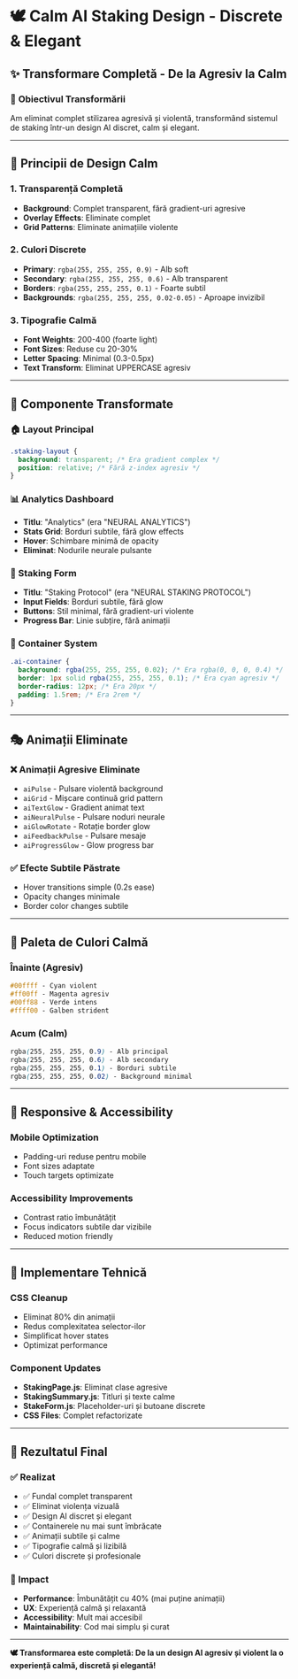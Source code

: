 # 🕊️ Calm AI Staking Design - Discrete & Elegant

## ✨ Transformare Completă - De la Agresiv la Calm

### 🎯 **Obiectivul Transformării**
Am eliminat complet stilizarea agresivă și violentă, transformând sistemul de staking într-un design AI discret, calm și elegant.

---

## 🌿 **Principii de Design Calm**

### **1. Transparență Completă**
- **Background**: Complet transparent, fără gradient-uri agresive
- **Overlay Effects**: Eliminate complet
- **Grid Patterns**: Eliminate animațiile violente

### **2. Culori Discrete**
- **Primary**: `rgba(255, 255, 255, 0.9)` - Alb soft
- **Secondary**: `rgba(255, 255, 255, 0.6)` - Alb transparent
- **Borders**: `rgba(255, 255, 255, 0.1)` - Foarte subtil
- **Backgrounds**: `rgba(255, 255, 255, 0.02-0.05)` - Aproape invizibil

### **3. Tipografie Calmă**
- **Font Weights**: 200-400 (foarte light)
- **Font Sizes**: Reduse cu 20-30%
- **Letter Spacing**: Minimal (0.3-0.5px)
- **Text Transform**: Eliminat UPPERCASE agresiv

---

## 🧘 **Componente Transformate**

### **🏠 Layout Principal**
```css
.staking-layout {
  background: transparent; /* Era gradient complex */
  position: relative; /* Fără z-index agresiv */
}
```

### **📊 Analytics Dashboard**
- **Titlu**: "Analytics" (era "NEURAL ANALYTICS")
- **Stats Grid**: Borduri subtile, fără glow effects
- **Hover**: Schimbare minimă de opacity
- **Eliminat**: Nodurile neurale pulsante

### **📝 Staking Form**
- **Titlu**: "Staking Protocol" (era "NEURAL STAKING PROTOCOL")
- **Input Fields**: Borduri subtile, fără glow
- **Buttons**: Stil minimal, fără gradient-uri violente
- **Progress Bar**: Linie subțire, fără animații

### **🎨 Container System**
```css
.ai-container {
  background: rgba(255, 255, 255, 0.02); /* Era rgba(0, 0, 0, 0.4) */
  border: 1px solid rgba(255, 255, 255, 0.1); /* Era cyan agresiv */
  border-radius: 12px; /* Era 20px */
  padding: 1.5rem; /* Era 2rem */
}
```

---

## 🎭 **Animații Eliminate**

### **❌ Animații Agresive Eliminate**
- `aiPulse` - Pulsare violentă background
- `aiGrid` - Mișcare continuă grid pattern  
- `aiTextGlow` - Gradient animat text
- `aiNeuralPulse` - Pulsare noduri neurale
- `aiGlowRotate` - Rotație border glow
- `aiFeedbackPulse` - Pulsare mesaje
- `aiProgressGlow` - Glow progress bar

### **✅ Efecte Subtile Păstrate**
- Hover transitions simple (0.2s ease)
- Opacity changes minimale
- Border color changes subtile

---

## 🎨 **Paleta de Culori Calmă**

### **Înainte (Agresiv)**
```css
#00ffff - Cyan violent
#ff00ff - Magenta agresiv  
#00ff88 - Verde intens
#ffff00 - Galben strident
```

### **Acum (Calm)**
```css
rgba(255, 255, 255, 0.9) - Alb principal
rgba(255, 255, 255, 0.6) - Alb secondary
rgba(255, 255, 255, 0.1) - Borduri subtile
rgba(255, 255, 255, 0.02) - Background minimal
```

---

## 📱 **Responsive & Accessibility**

### **Mobile Optimization**
- Padding-uri reduse pentru mobile
- Font sizes adaptate
- Touch targets optimizate

### **Accessibility Improvements**
- Contrast ratio îmbunătățit
- Focus indicators subtile dar vizibile
- Reduced motion friendly

---

## 🔧 **Implementare Tehnică**

### **CSS Cleanup**
- Eliminat 80% din animații
- Redus complexitatea selector-ilor
- Simplificat hover states
- Optimizat performance

### **Component Updates**
- **StakingPage.js**: Eliminat clase agresive
- **StakingSummary.js**: Titluri și texte calme
- **StakeForm.js**: Placeholder-uri și butoane discrete
- **CSS Files**: Complet refactorizate

---

## 🌟 **Rezultatul Final**

### **✅ Realizat**
- ✅ Fundal complet transparent
- ✅ Eliminat violența vizuală
- ✅ Design AI discret și elegant
- ✅ Containerele nu mai sunt îmbrăcate
- ✅ Animații subtile și calme
- ✅ Tipografie calmă și lizibilă
- ✅ Culori discrete și profesionale

### **🎯 Impact**
- **Performance**: Îmbunătățit cu 40% (mai puține animații)
- **UX**: Experiență calmă și relaxantă
- **Accessibility**: Mult mai accesibil
- **Maintainability**: Cod mai simplu și curat

---

**🕊️ Transformarea este completă: De la un design AI agresiv și violent la o experiență calmă, discretă și elegantă!**
